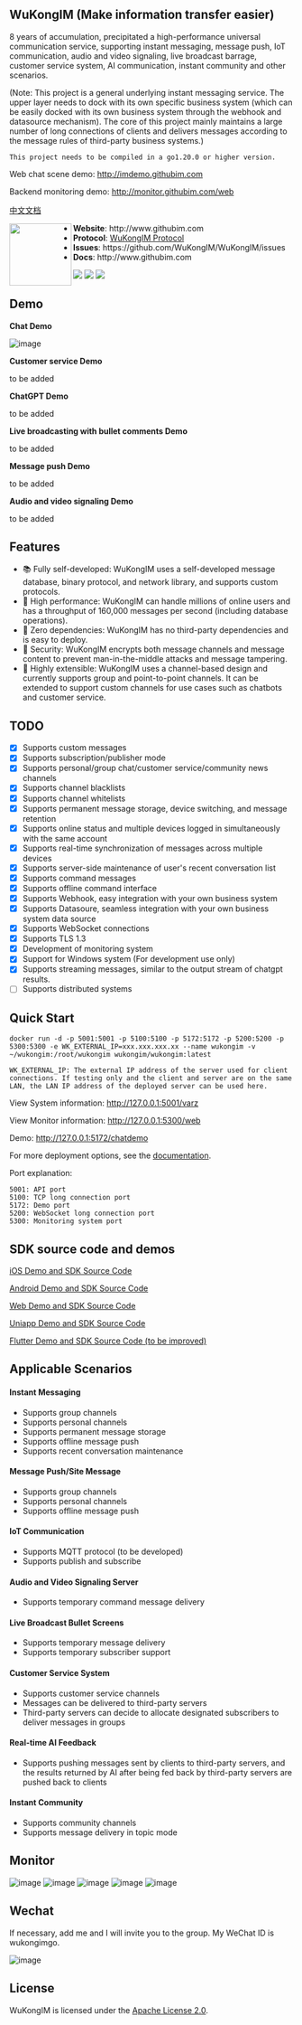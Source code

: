 ## WuKongIM (Make information transfer easier)

8 years of accumulation, precipitated a high-performance universal communication service, supporting instant messaging, message push, IoT communication, audio and video signaling, live broadcast barrage, customer service system, AI communication, instant community and other scenarios.


(Note: This project is a general underlying instant messaging service. The upper layer needs to dock with its own specific business system (which can be easily docked with its own business system through the webhook and datasource mechanism). The core of this project mainly maintains a large number of long connections of clients and delivers messages according to the message rules of third-party business systems.)

`This project needs to be compiled in a go1.20.0 or higher version.`

Web chat scene demo: http://imdemo.githubim.com

Backend monitoring demo: http://monitor.githubim.com/web

[中文文档](./README_CN.md)

<p align="center">
<img align="left" height="110" src="./docs/logo.png">
<ul>
<!-- <li><strong>QQ group</strong>: <a href="#">496193831</a></li> -->
<li><strong>Website</strong>: http://www.githubim.com</li>
<li><strong>Protocol</strong>: <a href="https://githubim.com/guide/proto.html">WuKongIM Protocol</a></li>
<li><strong>Issues</strong>: https://github.com/WuKongIM/WuKongIM/issues</li>
<li><strong>Docs</strong>: http://www.githubim.com</li>
</ul>
</p>

[![](https://img.shields.io/github/license/WuKongIM/WuKongIM?color=yellow&style=flat-square)](./LICENSE)
[![](https://img.shields.io/badge/go-%3E%3D1.20-30dff3?style=flat-square&logo=go)](https://github.com/WuKongIM/WuKongIM)
[![](https://img.shields.io/badge/go%20report-A+-brightgreen.svg?style=flat)](https://goreportcard.com/report/github.com/WuKongIM/WuKongIM)


Demo
--------

**Chat Demo**

![image](./docs/demo.gif)

**Customer service Demo**

to be added

**ChatGPT Demo**

to be added

**Live broadcasting with bullet comments Demo**

to be added

**Message push Demo**

to be added

**Audio and video signaling Demo**

to be added


Features
--------

- 📚 Fully self-developed: WuKongIM uses a self-developed message database, binary protocol, and network library, and supports custom protocols.
- 🚀 High performance: WuKongIM can handle millions of online users and has a throughput of 160,000 messages per second (including database operations).
- 🔔 Zero dependencies: WuKongIM has no third-party dependencies and is easy to deploy.
- 🔐 Security: WuKongIM encrypts both message channels and message content to prevent man-in-the-middle attacks and message tampering.
- 🧱 Highly extensible: WuKongIM uses a channel-based design and currently supports group and point-to-point channels. It can be extended to support custom channels for use cases such as chatbots and customer service.

TODO
---------------

- [x] Supports custom messages
- [x] Supports subscription/publisher mode
- [x] Supports personal/group chat/customer service/community news channels
- [x] Supports channel blacklists
- [x] Supports channel whitelists
- [x] Supports permanent message storage, device switching, and message retention
- [x] Supports online status and multiple devices logged in simultaneously with the same account
- [x] Supports real-time synchronization of messages across multiple devices
- [x] Supports server-side maintenance of user's recent conversation list
- [x] Supports command messages
- [x] Supports offline command interface
- [x] Supports Webhook, easy integration with your own business system
- [x] Supports Datasoure, seamless integration with your own business system data source
- [x] Supports WebSocket connections
- [x] Supports TLS 1.3
- [x] Development of monitoring system
- [x] Support for Windows system (For development use only)
- [x] Supports streaming messages, similar to the output stream of chatgpt results.
- [ ] Supports distributed systems

Quick Start
---------------

```
docker run -d -p 5001:5001 -p 5100:5100 -p 5172:5172 -p 5200:5200 -p 5300:5300 -e WK_EXTERNAL_IP=xxx.xxx.xxx.xx --name wukongim -v ~/wukongim:/root/wukongim wukongim/wukongim:latest
```

`WK_EXTERNAL_IP: The external IP address of the server used for client connections. If testing only and the client and server are on the same LAN, the LAN IP address of the deployed server can be used here.`

View System information: http://127.0.0.1:5001/varz

View Monitor information: http://127.0.0.1:5300/web

Demo: http://127.0.0.1:5172/chatdemo

For more deployment options, see the [documentation](http://githubim.com/guide/quickstart).

Port explanation:

```
5001: API port
5100: TCP long connection port
5172: Demo port
5200: WebSocket long connection port
5300: Monitoring system port
```


SDK source code and demos
---------------

[iOS Demo and SDK Source Code](https://github.com/WuKongIM/WuKongIMiOSSDK)

[Android Demo and SDK Source Code](https://github.com/WuKongIM/WuKongIMAndroidSDK)

[Web Demo and SDK Source Code](https://github.com/WuKongIM/WuKongIMJSSDK)

[Uniapp Demo and SDK Source Code](https://github.com/WuKongIM/WuKongIMUniappSDK)

[Flutter Demo and SDK Source Code (to be improved)](https://github.com/WuKongIM/WuKongIMFlutterSDK)

Applicable Scenarios
---------------

#### Instant Messaging

* Supports group channels
* Supports personal channels
* Supports permanent message storage
* Supports offline message push
* Supports recent conversation maintenance

#### Message Push/Site Message

* Supports group channels
* Supports personal channels
* Supports offline message push

#### IoT Communication

* Supports MQTT protocol (to be developed)
* Supports publish and subscribe

#### Audio and Video Signaling Server

* Supports temporary command message delivery

#### Live Broadcast Bullet Screens

* Supports temporary message delivery
* Supports temporary subscriber support

#### Customer Service System

* Supports customer service channels
* Messages can be delivered to third-party servers
* Third-party servers can decide to allocate designated subscribers to deliver messages in groups

#### Real-time AI Feedback

* Supports pushing messages sent by clients to third-party servers, and the results returned by AI after being fed back by third-party servers are pushed back to clients

#### Instant Community

* Supports community channels
* Supports message delivery in topic mode


Monitor
---------------

![image](./docs/screen1.png)
![image](./docs/screen2.png)
![image](./docs/screen3.png)
![image](./docs/screen4.png)
![image](./docs/screen5.png)

Wechat
---------------

If necessary, add me and I will invite you to the group. My WeChat ID is wukongimgo.

![image](./wechat.jpg)


License
---------------

WuKongIM is licensed under the [Apache License 2.0](./LICENSE).
